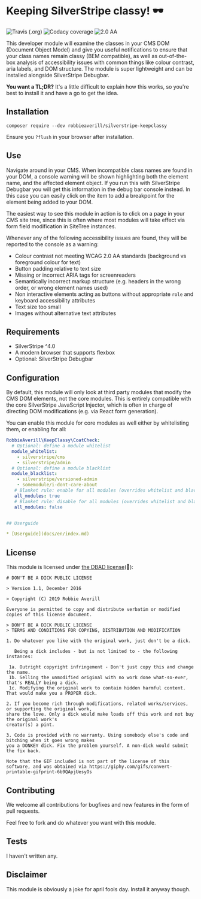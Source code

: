 # Keeping SilverStripe classy! 🕶

![Travis (.org)](https://img.shields.io/travis/silverstripe/silverstripe-framework.svg)
![Codacy coverage](https://img.shields.io/codacy/coverage/59d607d0e311408885e418004068ea58.svg)
![2.0 AA](https://img.shields.io/badge/WCAG-2.0%20AA-green.svg)

This developer module will examine the classes in your CMS DOM (Document Object Model) and give you
useful notifications to ensure that your class names remain classy (BEM compatible), as well as out-of-the-box analysis
of accessibility issues with common things like colour contrast, aria labels, and DOM structure. The module is super
lightweight and can be installed alongside SilverStripe Debugbar.

**You want a TL;DR?** It's a little difficult to explain how this works, so you're best to install it and have a go to get the idea.

## Installation

```
composer require --dev robbieaverill/silverstripe-keepclassy
``` 

Ensure you `?flush` in your browser after installation.

## Use

Navigate around in your CMS. When incompatible class names are found in your DOM, a console warning will be
shown highlighting both the element name, and the affected element object. If you run this with SilverStripe Debugbar
you will get this information in the debug bar console instead. In this case you can easily click on the item to add
a breakpoint for the element being added to your DOM.

The easiest way to see this module in action is to click on a page in your CMS site tree, since this is often where
most modules will take effect via form field modification in SiteTree instances.

Whenever any of the following accessibility issues are found, they will be reported to the console as a warning:

* Colour contrast not meeting WCAG 2.0 AA standards (background vs foreground colour for text)
* Button padding relative to text size
* Missing or incorrect ARIA tags for screenreaders
* Semantically incorrect markup structure (e.g. headers in the wrong order, or wrong element names used)
* Non interactive elements acting as buttons without appropriate `role` and keyboard accessibility attributes
* Text size too small
* Images without alternative text attributes

## Requirements

* SilverStripe ^4.0
* A modern browser that supports flexbox
* Optional: SilverStripe Debugbar

## Configuration

By default, this module will only look at third party modules that modify the CMS DOM elements, not the core modules.
This is entirely compatible with the core SilverStripe JavaScript Injector, which is often in charge of directing DOM
modifications (e.g. via React form generation).

You can enable this module for core modules as well either by whitelisting them, or enabling for all:

```yaml
RobbieAverill\KeepClassy\CoatCheck:
  # Optional: define a module whitelist
  module_whitelist:
    - silverstripe/cms
    - silverstripe/admin
  # Optional: define a module blacklist
  module_blacklist:
    - silverstripe/versioned-admin
    - somemodule/i-dont-care-about
   # Blanket rule: enable for all modules (overrides whitelist and blacklist configuration)
   all_modules: true
   # Blanket rule: disable for all modules (overrides whitelist and blacklist configuration)
   all_modules: false


## Userguide

* [Userguide](docs/en/index.md)
```

## License

This module is licensed under [the DBAD license](https://dbad-license.org/)(🤥):

```
# DON'T BE A DICK PUBLIC LICENSE

> Version 1.1, December 2016

> Copyright (C) 2019 Robbie Averill

Everyone is permitted to copy and distribute verbatim or modified
copies of this license document.

> DON'T BE A DICK PUBLIC LICENSE
> TERMS AND CONDITIONS FOR COPYING, DISTRIBUTION AND MODIFICATION

1. Do whatever you like with the original work, just don't be a dick.

   Being a dick includes - but is not limited to - the following instances:

 1a. Outright copyright infringement - Don't just copy this and change the name.
 1b. Selling the unmodified original with no work done what-so-ever, that's REALLY being a dick.
 1c. Modifying the original work to contain hidden harmful content. That would make you a PROPER dick.

2. If you become rich through modifications, related works/services, or supporting the original work,
share the love. Only a dick would make loads off this work and not buy the original work's
creator(s) a pint.

3. Code is provided with no warranty. Using somebody else's code and bitching when it goes wrong makes
you a DONKEY dick. Fix the problem yourself. A non-dick would submit the fix back.

Note that the GIF included is not part of the license of this software, and was obtained via https://giphy.com/gifs/convert-printable-gifprint-6b9QApjUesyOs
```

## Contributing

We welcome all contributions for bugfixes and new features in the form of pull requests.

Feel free to fork and do whatever you want with this module.

## Tests

I haven't written any.

## Disclaimer

This module is obviously a joke for april fools day. Install it anyway though.
